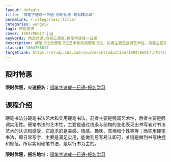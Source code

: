 ```yaml
---
layout: default
title: '钢笔字速成一日通-限时优惠-网易精品课'
permalink: /:categories/:title/
categories: wangyi2
tags: 网易提供
cover: 1004786017.jpg
keywords: 精选网课,网易云课堂,钢笔字速成一日通
description: 硬笔书法分硬笔书法艺术和实用硬笔书法，前者主要是强调艺术性，后者主要是强调实用性。硬笔书法的艺术性，主要是通过线条与结构
classid: 1004786017
targetlink: https://study.163.com/course/introduction/1004786017.htm?share=1&shareId=1025206652&utm_campaign=share&utm_medium=iphoneShare&utm_source=&utm_u=1025206652
---
```


## 限时特惠

**限时优惠，火速报名**：[钢笔字速成一日通-报名学习](https://study.163.com/course/introduction/1004786017.htm?share=1&shareId=1025206652&utm_campaign=share&utm_medium=iphoneShare&utm_source=&utm_u=1025206652)

## 课程介绍

硬笔书法分硬笔书法艺术和实用硬笔书法，前者主要是强调艺术性，后者主要是强调实用性。硬笔书法的艺术性，主要是通过线条与结构的变化表现出书写者对书法艺术的认识和感受，它追求的是美感、情感、趣味、意境和个性等等；而实用硬笔书法，即日常写字，主要是满足实用，能做到易写易认即可，关键是做到书写快捷和规范，所以实用硬笔书法，是以行书为主的。

**限时优惠，报名地址**：[钢笔字速成一日通-报名学习](https://study.163.com/course/introduction/1004786017.htm?share=1&shareId=1025206652&utm_campaign=share&utm_medium=iphoneShare&utm_source=&utm_u=1025206652)


